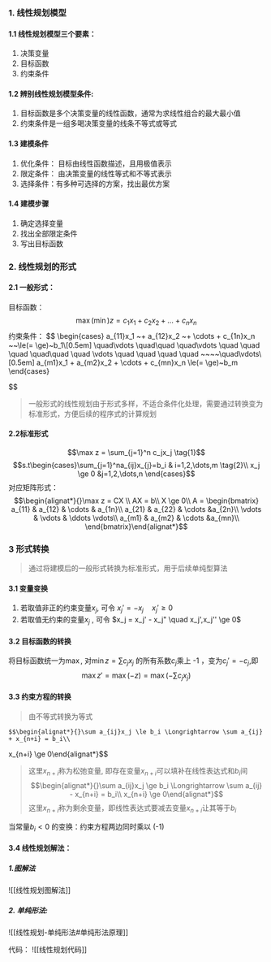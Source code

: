 ### 1. 线性规划模型
#### 1.1 线性规划模型三个要素：
1. 决策变量
2. 目标函数
3. 约束条件
#### 1.2 辨别线性规划模型条件:
1. 目标函数是多个决策变量的线性函数，通常为求线性组合的最大最小值
2. 约束条件是一组多喝决策变量的线条不等式或等式
#### 1.3 建模条件
1. 优化条件： 目标由线性函数描述，且用极值表示
2. 限定条件： 由决策变量的线性等式和不等式表示
3. 选择条件：有多种可选择的方案，找出最优方案

#### 1.4 建模步骤
1. 确定选择变量
2. 找出全部限定条件
3. 写出目标函数
### 2. 线性规划的形式
#### 2.1 一般形式：
目标函数：
$$\max (\min) z = c_1x_1 + c_2x_2 + \dots + c_nx_n$$
约束条件：
$$
\begin{cases}
a_{11}x_1 ~+ a_{12}x_2 ~+ \cdots + c_{1n}x_n ~~\le(= \ge)~b_1\\[0.5em]
\quad\vdots  \quad\quad  \quad\vdots  \quad \quad \quad \quad\quad \quad \vdots \quad  \quad \quad \quad ~~~~\quad\vdots\\[0.5em]
a_{m1}x_1 + a_{m2}x_2 + \cdots + c_{mn}x_n \le(= \ge)~b_m
\end{cases}

$$
> 一般形式的线性规划由于形式多样，不适合条件化处理，需要通过转换变为标准形式，方便后续的程序式的计算规划
#### 2.2标准形式
$$\max z = \sum_{j=1}^n c_jx_j \tag{1}$$
$$s.t\begin{cases}\sum_{j=1}^na_{ij}x_{j}=b_i & i=1,2,\dots,m \tag{2}\\
x_j \ge 0 &j=1,2,\dots,n \end{cases}$$
对应矩阵形式：
$$\begin{alignat*}{}\max z = CX \\
AX = b\\
X \ge 0\\
A = \begin{bmatrix} a_{11} & a_{12} & \cdots & a_{1n}\\
a_{21} & a_{22} & \cdots &a_{2n}\\
\vdots & \vdots & \ddots \vdots\\
a_{m1} & a_{m2} & \cdots &a_{mn}\\
\end{bmatrix}\end{alignat*}$$
### 3 形式转换
> 通过将建模后的一般形式转换为标准形式，用于后续单纯型算法

#### 3.1 变量变换
1. 若取值非正的约束变量$x_j$, 可令 $x_j'= -x_j \quad x_j' \ge 0$
2. 若取值无约束的变量$x_j$ , 可令 $x_j = x_j' - x_j" \quad x_j',x_j'' \ge 0$
#### 3.2 目标函数的转换
将目标函数统一为$\max$, 对$\min z = \sum c_jx_j$ 的所有系数$c_j$乘上 -1 ，变为$c_j' = -c_j$,即
$$\max z' = \max (-z) = \max (-\sum c_jx_j)$$
#### 3.3 约束方程的转换
>由不等式转换为等式

	$$\begin{alignat*}{}\sum a_{ij}x_j \le b_i \Longrightarrow \sum a_{ij} + x_{n+i} = b_i\\
x_{n+i} \ge 0\end{alignat*}$$
> 这里$x_{n+i}$称为松弛变量, 即存在变量$x_{n+i}$可以填补在线性表达式和$b_i$间
$$\begin{alignat*}{}\sum a_{ij}x_j \ge b_i \Longrightarrow \sum a_{ij} - x_{n+i} = b_i\\
x_{n+i} \ge 0\end{alignat*}$$
   这里$x_{n+i}$称为剩余变量，即线性表达式要减去变量$x_{n+i}$让其等于$b_i$

当常量$b_i < 0$ 的变换：约束方程两边同时乘以 (-1)

#### 3.4 线性规划解法：
##### 1.图解法
![[线性规划图解法]]

##### 2. 单纯形法:
![[线性规划-单纯形法#单纯形法原理]]

代码：
![[线性规划代码]]